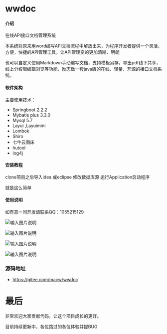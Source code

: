# wwdoc

#### 介绍
在线API接口文档管理系统


本系统将原来用word编写API文档流程中解放出来，为程序开发者提供一个灵活，方便，快捷的API管理工具，让API管理变的更加清晰、明朗


也可以自定义使用Markdown手动编写文档，支持模板另存，导出pdf线下共享，线上分权限编辑浏览等功能，励志做一套java版的在线、轻量、开源的接口文档系统。


#### 软件架构
主要使用技术：
- Springboot 2.2.2
- Mybatis plus 3.3.0
- Mysql 5.7
- Layui ,Layuimini
- Lombok
- Shiro
- 七牛云图床
- hutool
- log4j

#### 安装教程

clone项目之后导入idea 或eclipse
修改数据库源
运行Application启动程序

就是这么简单

#### 使用说明

如有意一同开发请联系QQ：1055215129

![输入图片说明](https://images.gitee.com/uploads/images/2020/0310/202529_eb52f530_1668143.png "1583827844251.png")

![输入图片说明](https://images.gitee.com/uploads/images/2020/0310/202605_d9ae3a54_1668143.png "1583827939673.png")

![输入图片说明](https://images.gitee.com/uploads/images/2020/0310/202616_454fe9cd_1668143.png "1583827992405.png")

![输入图片说明](https://images.gitee.com/uploads/images/2020/0310/202625_8775d9b3_1668143.png "1583828642201.png")



### 源码地址

- https://gitee.com/macw/wwdoc

#  最后

非常欢迎大家贡献代码，让这个项目成长的更好。

目前持续更新中，各位路过的各位体验并提BUG